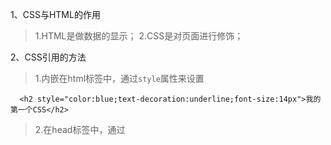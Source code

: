 1、CSS与HTML的作用
> 1.HTML是做数据的显示；
> 2.CSS是对页面进行修饰；

2、CSS引用的方法
> 1.内嵌在html标签中，通过`style`属性来设置
```
  <h2 style="color:blue;text-decoration:underline;font-size:14px">我的第一个CSS</h2>
```
> 2.在head标签中，通过<style>标签来定义
```
<head>
  <style type="text/css">
  h2{
    background: green;
  }
  </style>
</head>
```
> 3.引用外部css文件
```
<head>
  <link rel="stylesheet" type="text/css" href="01.css"/>
</head>
```

3、css样式的作用范围
> 1.CSS样式是按顺序，从上到下进行加载的；
> 2.不同的引入方法，都遵循这个规则。

4、选择器
> 1.标签选择器：对页面中的所有标签都有用；
```
h2{
  background: green;     //页面中的所有的<h2>标签都会有效
}
```
> 2.id选择器，用"#"标记：对指定的标签进行修饰；
```
p#p1{               //表示<p>标签的id="p1"
  color: yellow;
}
```
> 3.类选择器，用"."标记：对一组标签进行修饰；
```
p.p2{               //表示<p>标签的class="p2"
  color: yellow;
}
```
> 4.包含选择符：用" "标记：对一个大标签中的 **所有** 指定的标签(包括子标签中的)进行修饰；
```
div span{
  color: red;
}
//在<h3>标签中的<span>标签，也会被修饰
<div>
    我的第一个CSS我的第一<span>个CSS我的第一</span>个CSS我的第一<h3>个CS<span>S我的</span>第</h3>一个CSS我的第一个CSS我的第一<span>个CSS我的第一个CSS我的第</span>一个CSS，我的第一个CSS我的第一个CSS我的第一个CSS我的第一个CSS我的第一个CSS.
</div>
```
> 5.子对象选择符：用">"标记：只针对第一级标签进行修饰；
```
div>span{
  color: purple;
}
//只针对"个CSS我的第一"应用样式，在<h3>标签中的<span>标签不会应用
<div>
    <h3>我的<span>第一<span>个CS<h3>S我的第一<span>个CSS我的第一</span>个CSS
</div>
```
> 6.分组选择符：用","隔开：同时设置对个标签的样式
```
#p1,#p2{
  font-size:20px;
}
```

5、盒子模型(box model)
> 1.padding属性：子标签距离自己的距离；
> 2.margin属性：自己距离父标签的距离；
```
//这两种样式写法的作用相同
#parent{
  border:1px solid red;
  height: 500px;
  width: 500px;
  padding:30px;
}
#child{
  border:1px solid blue;
  height: 150px;
  width: 150px;
  margin: 30px;
}
<div id="parent">
  <div id="child">
    hello
  </div>
</div>
```

6、清除标签的原来样式
> 1.一些标签有自己原来的margin和padding样式，例如<h2>标签；
> 2.<body>中也存在默认的margin；
> 3.清除所有的样式：
> 1. 用`*`表示所有的标签；
```
*{
  margin:0px;
  padding:0px;
}
```

7、特殊的文本标签兼容性(例如<span>和<a>)
> 1.只能设置文本的标签，在W3C标准中默认是不能用width等样式修饰的(直接对其赋值是无用的)；
> 2.要通过`display:block`之后才会有作用；
> 3.在IE中是直接使用width是有用的。

8、padding的兼容性
> 1.对于padding而言，如果一个标签设置了height或width，此时，再进行padding设置；
> 2.对于IE而言，padding值不会加到height和width中；
> 3.除了IE以外的浏览器，padding值会加到height和width中；例如，一个div高度是40，padding-top为20，此时，div的高度变成了60。
> 4.不要使用padding进行对齐操作。
```
#star span{
  border:1px solid purple;
  width:50px;
  height:30px;
  display: block;
  text-align: center;
  padding-top: 20px；
}
<div id="star">
  <span>111</span>
  <span>222</span>
  <span>333</span>
  <span>444</span>
</div>
```

9、定位：常用相对定位
> 1.absolute：绝对定位，不占据空间，会被其他元素占用；
> 1. 针对上一级的父元素中的position为absolute来进行定位；
> 2. 如果父级中，没有这样的定位方式，会针对body来进行定位；
> 3. 使用方法：
```
position: absolute;
bottom: 0px;
left: 10px;
```
> 2.relative：相对定位，占据空间（哪怕这个元素已经移动到其他地方）
> 1. 针对父元素；
> 2. 使用方法：
```
position: relative;
bottom: 0px;
left: 10px;
```
> **使用：用来设置文本对齐方式**

10、给ul中的li标签添加一个自定义的小圆点
> 1.通过background属性来加载一张图片；
```
background: url("2.png") no-repeat;     //不重复填充该图片
background-position: 2px 4px;           //设置图片的位置
```

20、加载一张图片的方法
> 1.使用<img>标签：适用加载会变化的图片；
> 2.使用background属性；适用加载固定不变的图片；
> 3.区别：
> 1. 使用<img>加载图片，再次请求加载图片时，需要时间；
> 2. 使用background属性，再次请求图片，会在缓存器中读取，节约了时间；

30、float的使用
> 1.float:left
> 1. 元素会自动向左排齐；
> 2. 如果外层标签宽度不能满足float标签的宽度，会自动换行；
> 3. 对于IE而言，该标签会占据空间，其他浏览器不会占用空间；
> 4. 在使用了这个对齐方法以后，在下一个元素中药使用clear:both;来清除左右漂移；（解决浏览器兼容问题）
```
#nav ul li{
  float: left;
}
#content{
  clear:both;
}

<div id="nav">
  <ul>
    <li><span>返回首页</span></li>
    <li><span>联系我们</span></li>
  </ul>
</div>
<div id="content">内容管理</div>
```
> 2.float:right
> 1. 元素会自动向右排齐；

31、浏览器兼容的居中方法
```
position: absolute;
left:50%;
margin-left: -550px;
```

32、超链接的样式
> 1.a:link表示默认的样式；
> 2.a:visited表示访问之后的样式；
> 3.a:hover表示鼠标移到超链接上的样式
> 4.同一类的超链接可以用class来区分
> **注意：在IE中link不能自动继承visited，我们要手动配置才能够达到效果**
```
a.nav_href:link,a.nav_href:visited{
  text-decoration: none;
  font-size: 14px;
  color: blue;
}
a.nav_href:visited{
  color: red;
}
a.nav_href:hover{
  color: green;
  text-decoration: underline;
}
<a href="#" class="nav_href">超链接1</a>
<a href="#" class="nav_href">超链接2</a>
```
